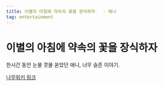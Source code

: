 ```yaml
---
title: 이별의 아침에 약속의 꽃을 장식하자   - 애니  
tag: entertainment
---
```


# 이별의 아침에 약속의 꽃을 장식하자



한시간 동안 눈물 콧물 쏟았던 애니, 너무 슬픈 이야기. 

[나무위키 링크](https://namu.wiki/w/%EC%9D%B4%EB%B3%84%EC%9D%98%20%EC%95%84%EC%B9%A8%EC%97%90%20%EC%95%BD%EC%86%8D%EC%9D%98%20%EA%BD%83%EC%9D%84%20%EC%9E%A5%EC%8B%9D%ED%95%98%EC%9E%90)